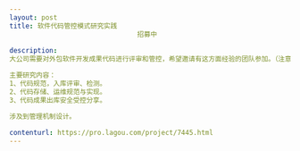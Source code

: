 ```yaml
---                
layout: post       
title: 软件代码管控模式研究实践
                                招募中
           
description: 
大公司需要对外包软件开发成果代码进行评审和管控，希望邀请有这方面经验的团队参加。（注意：需要有成功案例）

主要研究内容：
1、代码规范，入库评审、检测。
2、代码存储、运维规范与实现。
3、代码成果出库安全受控分享。

涉及到管理机制设计。
     
contenturl: https://pro.lagou.com/project/7445.html      
---                 
```

